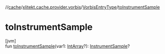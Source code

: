 //[cache](../../../index.md)/[xlitekt.cache.provider.vorbis](../index.md)/[VorbisEntryType](index.md)/[toInstrumentSample](to-instrument-sample.md)

# toInstrumentSample

[jvm]\
fun [toInstrumentSample](to-instrument-sample.md)(var1: [IntArray](https://kotlinlang.org/api/latest/jvm/stdlib/kotlin/-int-array/index.html)?): [InstrumentSample](../../xlitekt.cache.provider.instrument/-instrument-sample/index.md)?
